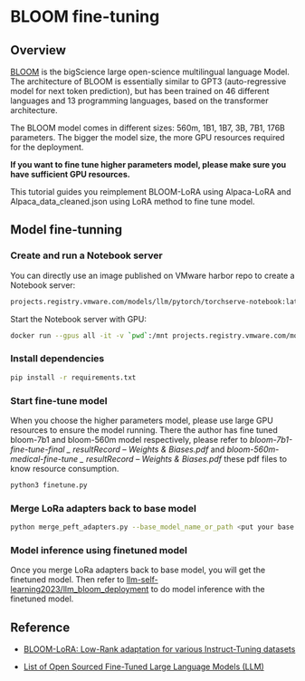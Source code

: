 # BLOOM fine-tuning

## Overview

[BLOOM](https://huggingface.co/docs/transformers/model_doc/bloom) is the bigScience large open-science multilingual language Model. The architecture of BLOOM is essentially similar to GPT3 (auto-regressive model for next token prediction), but has been trained on 46 different languages and 13 programming languages, based on the transformer architecture.

The BLOOM model comes in different sizes: 560m, 1B1, 1B7, 3B, 7B1, 176B parameters. The bigger the model size, the more GPU resources required for the deployment.

**If you want to fine tune higher parameters model, please make sure you have sufficient GPU resources.**

This tutorial guides you reimplement BLOOM-LoRA using Alpaca-LoRA and Alpaca_data_cleaned.json using LoRA method to fine tune model.

## Model fine-tunning

### Create and run a Notebook server

You can directly use an image published on VMware harbor repo to create a Notebook server:

```bash
projects.registry.vmware.com/models/llm/pytorch/torchserve-notebook:latest-gpu-v0.15
```

Start the Notebook server with GPU:

```bash
docker run --gpus all -it -v `pwd`:/mnt projects.registry.vmware.com/models/llm/pytorch/torchserve-notebook:latest-gpu-v0.15
```

### Install dependencies

```bash
pip install -r requirements.txt
```

### Start fine-tune model

When you choose the higher parameters model, please use large GPU resources to ensure the model running. There the author has fine tuned bloom-7b1 and bloom-560m model respectively, please refer to *bloom-7b1-fine-tune-final _ resultRecord – Weights & Biases.pdf* and *bloom-560m-medical-fine-tune _ resultRecord – Weights & Biases.pdf* these pdf files to know resource consumption.

```bash
python3 finetune.py
```
### Merge LoRa adapters back to base model

```bash
python merge_peft_adapters.py --base_model_name_or_path <put your base model name> --peft_model_path ./lora-alpaca
```

### Model inference using finetuned model

Once you merge LoRa adapters back to base model, you will get the finetuned model. Then refer to [llm-self-learning2023/llm_bloom_deployment](https://github.com/Yajing-Z/ml-models-group-learning/tree/main/llm-self-learning2023/llm_bloom_deployment) to do model inference with the finetuned model.

## Reference
- [BLOOM-LoRA: Low-Rank adaptation for various Instruct-Tuning datasets](https://github.com/linhduongtuan/BLOOM-LORA/tree/main)

- [List of Open Sourced Fine-Tuned Large Language Models (LLM)](https://medium.com/geekculture/list-of-open-sourced-fine-tuned-large-language-models-llm-8d95a2e0dc76)
